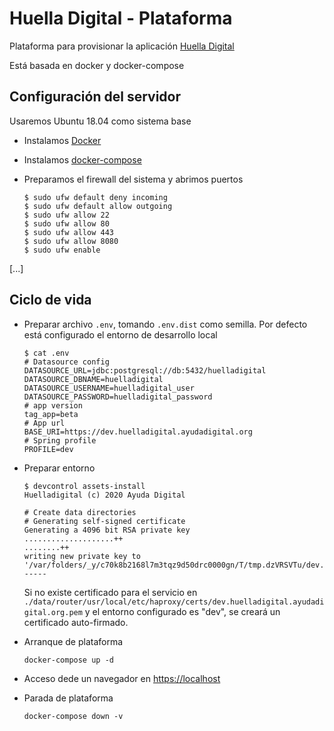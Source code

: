 # Huella Digital - Plataforma

Plataforma para provisionar la aplicación [Huella Digital](https://github.com/ayudadigital/huelladigital)

Está basada en docker y docker-compose

## Configuración del servidor

Usaremos Ubuntu 18.04 como sistema base

- Instalamos [Docker](https://docs.docker.com/engine/install/ubuntu/)
- Instalamos [docker-compose](https://docs.docker.com/compose/install/)
- Preparamos el firewall del sistema y abrimos puertos

  ```shell
  $ sudo ufw default deny incoming
  $ sudo ufw default allow outgoing
  $ sudo ufw allow 22
  $ sudo ufw allow 80
  $ sudo ufw allow 443
  $ sudo ufw allow 8080
  $ sudo ufw enable
  ```

[...]

## Ciclo de vida

- Preparar archivo `.env`, tomando `.env.dist` como semilla. Por defecto está configurado el entorno de desarrollo local

  ```console
  $ cat .env
  # Datasource config
  DATASOURCE_URL=jdbc:postgresql://db:5432/huelladigital
  DATASOURCE_DBNAME=huelladigital
  DATASOURCE_USERNAME=huelladigital_user
  DATASOURCE_PASSWORD=huelladigital_password
  # app version
  tag_app=beta
  # App url
  BASE_URI=https://dev.huelladigital.ayudadigital.org
  # Spring profile
  PROFILE=dev
  ```

- Preparar entorno

  ```console
  $ devcontrol assets-install
  Huelladigital (c) 2020 Ayuda Digital

  # Create data directories
  # Generating self-signed certificate
  Generating a 4096 bit RSA private key
  ....................++
  ........++
  writing new private key to '/var/folders/_y/c70k8b2168l7m3tqz9d50drc0000gn/T/tmp.dzVRSVTu/dev.huelladigital.ayudadigital.org.key'
  -----
  ```

  Si no existe certificado para el servicio en `./data/router/usr/local/etc/haproxy/certs/dev.huelladigital.ayudadigital.org.pem` y el entorno configurado es "dev", se creará un certificado auto-firmado.

- Arranque de plataforma

  ```console
  docker-compose up -d
  ```

- Acceso dede un navegador en <https://localhost>

- Parada de plataforma

  ```console
  docker-compose down -v
  ```
